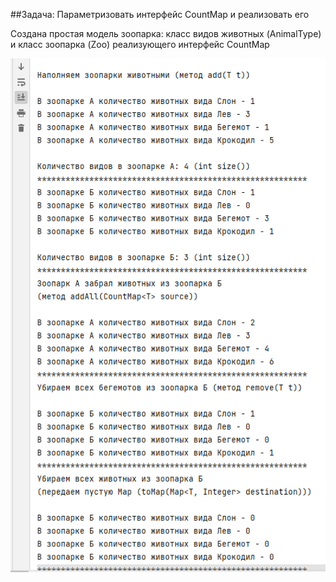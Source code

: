 ##Задача: Параметризовать интерфейс CountMap и реализовать его

Создана простая модель зоопарка: класс видов животных (AnimalType) и класс 
зоопарка (Zoo) реализующего интерфейс CountMap

![Пример вывода](1.png "Результат")